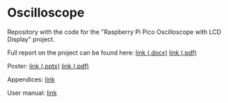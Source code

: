 # Oscilloscope

Repository with the code for the "Raspberry Pi Pico Oscilloscope with LCD Display" project.

Full report on the project can be found here: [link (.docx)](https://dmail-my.sharepoint.com/:w:/g/personal/lzen_dundee_ac_uk/EYzEWTm2zP1NrKrE901rvr4BnPzo5ITkMfzI9afpCqOsig?e=3pSr2Y)  [link (.pdf)](https://dmail-my.sharepoint.com/:b:/g/personal/lzen_dundee_ac_uk/Eat2tSKzkKdDnFSHq3F8NF8BkrpaHY_a8rjpRuz9q3hJkA?e=I9coy1)

Poster: [link (.pptx)](https://dmail-my.sharepoint.com/:p:/g/personal/lzen_dundee_ac_uk/EfbaPAnw0CVGm42ia_NLJD0BU3NJGMf7yhJQLrdWmwB40A?e=zQ1ak1)  [link (.pdf)](https://dmail-my.sharepoint.com/:b:/g/personal/lzen_dundee_ac_uk/EWE4Lr29mBtBpAeKjO2gFbEB4j5N2Kf_aMnmtM-5w3-8pg?e=qtiKE0)

Appendices: [link](https://dmail-my.sharepoint.com/:f:/g/personal/lzen_dundee_ac_uk/ErNiLFzqMfJJjTZie7P3huoB6sMTqttIKlPMVGPolThNtA?e=zuKJJd)

User manual: [link](https://dmail-my.sharepoint.com/:b:/g/personal/lzen_dundee_ac_uk/ESKqhO9BB91LuPZUihsZhmYB4vf8MN8ZRscV8ZdXmq2M-A?e=ziF1kT)
